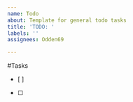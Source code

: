 ```yaml
---
name: Todo
about: Template for general todo tasks
title: 'TODO: '
labels: ''
assignees: Odden69

---
```


#Tasks
- [ ] 
- [ ]
